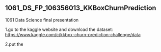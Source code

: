 ## 1061_DS_FP_106356013_KKBoxChurnPrediction
1061 Data Science final presentation 

1.go to the kaggle website and download the dataset: 
https://www.kaggle.com/c/kkbox-churn-prediction-challenge/data

2.put the 

